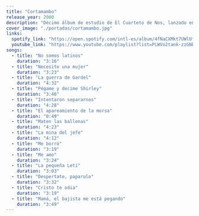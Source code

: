 ```yaml
---
title: "Cortamambo"
release_year: 2000
description: "Décimo álbum de estudio de El Cuarteto de Nos, lanzado en 2000 por Koala Records. Este disco se caracteriza por su humor ácido y letras provocadoras, abordando temas controvertidos como 'Maten las ballenas (arresten a Willy)', 'La pequeña Leti' y 'Cristo te odia'. Incluye éxitos como 'Me amo' y 'Necesito una mujer'."
cover_image: "./portadas/cortamambo.jpg"
links:
  spotify_link: "https://open.spotify.com/intl-es/album/4fNaCXMkt7UWlUf7W8ncFz"
  youtube_link: "https://www.youtube.com/playlist?list=PLWVo2tank-zzGNbMuTNTea-wF-Vbjmb3d"
songs:
  - title: "No somos latinos"
    duration: "3:16"
  - title: "Necesito una mujer"
    duration: "3:23"
  - title: "La guerra de Gardel"
    duration: "4:32"
  - title: "Pégame y decime Shirley"
    duration: "3:46"
  - title: "Intentaron separarnos"
    duration: "4:28"
  - title: "El apareamiento de la morsa"
    duration: "0:49"
  - title: "Maten las ballenas"
    duration: "4:23"
  - title: "La mina del jefe"
    duration: "4:12"
  - title: "Me borró"
    duration: "3:19"
  - title: "Me amo"
    duration: "3:24"
  - title: "La pequeña Leti"
    duration: "3:03"
  - title: "Despertate, paparulo"
    duration: "3:32"
  - title: "Cristo te odia"
    duration: "3:19"
  - title: "Mamá, el bajista me está pegando"
    duration: "3:49"
---
```


